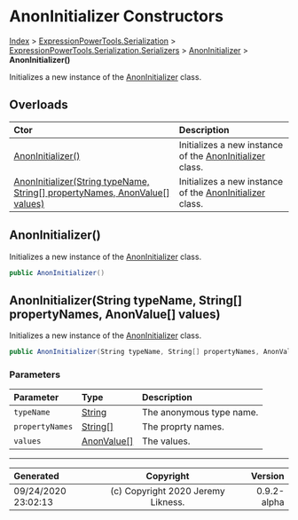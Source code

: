 ﻿# AnonInitializer Constructors

[Index](../index.md) > [ExpressionPowerTools.Serialization](ExpressionPowerTools.Serialization.a.md) > [ExpressionPowerTools.Serialization.Serializers](ExpressionPowerTools.Serialization.Serializers.n.md) > [AnonInitializer](ExpressionPowerTools.Serialization.Serializers.AnonInitializer.cs.md) > **AnonInitializer()**

Initializes a new instance of the [AnonInitializer](ExpressionPowerTools.Serialization.Serializers.AnonInitializer.cs.md) class.

## Overloads

| Ctor | Description |
| :-- | :-- |
| [AnonInitializer()](#anoninitializer) | Initializes a new instance of the [AnonInitializer](ExpressionPowerTools.Serialization.Serializers.AnonInitializer.cs.md) class. |
| [AnonInitializer(String typeName, String[] propertyNames, AnonValue[] values)](#anoninitializerstring-typename-string[]-propertynames-anonvalue[]-values) | Initializes a new instance of the [AnonInitializer](ExpressionPowerTools.Serialization.Serializers.AnonInitializer.cs.md) class. |

## AnonInitializer()

Initializes a new instance of the [AnonInitializer](ExpressionPowerTools.Serialization.Serializers.AnonInitializer.cs.md) class.

```csharp
public AnonInitializer()
```



## AnonInitializer(String typeName, String[] propertyNames, AnonValue[] values)

Initializes a new instance of the [AnonInitializer](ExpressionPowerTools.Serialization.Serializers.AnonInitializer.cs.md) class.

```csharp
public AnonInitializer(String typeName, String[] propertyNames, AnonValue[] values)
```

### Parameters

| Parameter | Type | Description |
| :-- | :-- | :-- |
| `typeName` | [String](https://docs.microsoft.com/dotnet/api/system.string) | The anonymous type name. |
| `propertyNames` | [String[]](https://docs.microsoft.com/dotnet/api/system.string) | The proprty names. |
| `values` | [AnonValue[]](ExpressionPowerTools.Serialization.Serializers.AnonValue.cs.md) | The values. |



---

| Generated | Copyright | Version |
| :-- | :-: | --: |
| 09/24/2020 23:02:13 | (c) Copyright 2020 Jeremy Likness. | 0.9.2-alpha |
